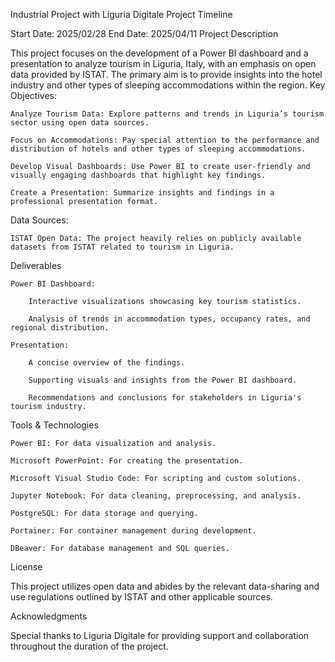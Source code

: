 Industrial Project with Liguria Digitale
Project Timeline

Start Date: 2025/02/28 End Date: 2025/04/11
Project Description

This project focuses on the development of a Power BI dashboard and a presentation to analyze tourism in Liguria, Italy, with an emphasis on open data provided by ISTAT. The primary aim is to provide insights into the hotel industry and other types of sleeping accommodations within the region.
Key Objectives:

    Analyze Tourism Data: Explore patterns and trends in Liguria’s tourism sector using open data sources.

    Focus on Accommodations: Pay special attention to the performance and distribution of hotels and other types of sleeping accommodations.

    Develop Visual Dashboards: Use Power BI to create user-friendly and visually engaging dashboards that highlight key findings.

    Create a Presentation: Summarize insights and findings in a professional presentation format.

Data Sources:

    ISTAT Open Data: The project heavily relies on publicly available datasets from ISTAT related to tourism in Liguria.

Deliverables

    Power BI Dashboard:

        Interactive visualizations showcasing key tourism statistics.

        Analysis of trends in accommodation types, occupancy rates, and regional distribution.

    Presentation:

        A concise overview of the findings.

        Supporting visuals and insights from the Power BI dashboard.

        Recommendations and conclusions for stakeholders in Liguria's tourism industry.

Tools & Technologies

    Power BI: For data visualization and analysis.

    Microsoft PowerPoint: For creating the presentation.

    Microsoft Visual Studio Code: For scripting and custom solutions.

    Jupyter Notebook: For data cleaning, preprocessing, and analysis.

    PostgreSQL: For data storage and querying.

    Portainer: For container management during development.

    DBeaver: For database management and SQL queries.

License

This project utilizes open data and abides by the relevant data-sharing and use regulations outlined by ISTAT and other applicable sources.

Acknowledgments

Special thanks to Liguria Digitale for providing support and collaboration throughout the duration of the project.
